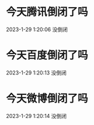 # 今天腾讯倒闭了吗

2023-1-29 1:20:06 没倒闭

# 今天百度倒闭了吗

2023-1-29 1:20:13 没倒闭

# 今天微博倒闭了吗

2023-1-29 1:20:14 没倒闭

